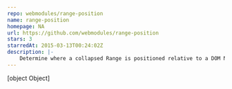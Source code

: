 ```yaml
---
repo: webmodules/range-position
name: range-position
homepage: NA
url: https://github.com/webmodules/range-position
stars: 3
starredAt: 2015-03-13T00:24:02Z
description: |-
    Determine where a collapsed Range is positioned relative to a DOM Node
---
```


[object Object]
